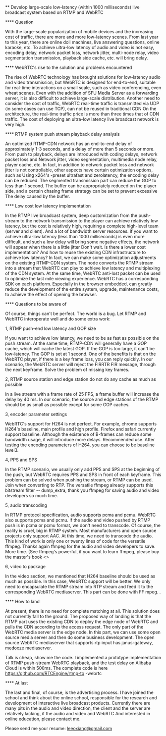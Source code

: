 ** Develop large-scale low-latency (within 1000 milliseconds) live broadcast system based on RTMP and WebRTC

**** Question

With the large-scale popularization of mobile devices and the increasing cost of traffic, there are more and more low-latency scenes. From last year to this year, there are online doll machines, live answering questions, online karaoke, etc. To achieve ultra-low latency of audio and video is not easy, encoding delay, network packet loss, network jitter, multi-node relay, video segmentation transmission, playback side cache, etc. will bring delay.

**** WebRTC's rise to the solution and problems encountered

The rise of WebRTC technology has brought solutions for low-latency audio and video transmission, but WebRTC is designed for end-to-end, suitable for real-time interactions on a small scale, such as video conferencing, even wheat scenes. Even with the addition of SFU Media Server as a forwarding server, it is also difficult to achieve large-scale distribution. Another need to consider the cost of traffic, WebRTC real-time traffic is transmitted via UDP (in some cases can use TCP), can not be reused in traditional CDN On the architecture, the real-time traffic price is more than three times that of CDN traffic. The cost of deploying an ultra-low latency live broadcast network is very high.

**** RTMP system push stream playback delay analysis

An optimized RTMP-CDN network has an end-to-end delay of approximately 1-3 seconds, and a delay of more than 5 seconds or more. From push to playback, delays are introduced with coding delays, network packet loss and Network jitter, video segmentation, multimedia node relay, player cache, etc. In fact, in addition to network packet loss and network jitter is not controllable, other aspects have certain optimization options, such as Using x264's -preset ultrafast and zerolatency, the encoding delay can be reduced. The segmented transmission part can reduce the GOP to less than 1 second. The buffer can be appropriately reduced on the player side, and a certain chasing frame strategy can be set to prevent excessive The delay caused by the buffer.

**** Low cost low latency implementation

In the RTMP live broadcast system, deep customization from the push-stream to the network transmission to the player can achieve relatively low latency, but the cost is relatively high, requiring a complete high-level team (server and client). And a lot of bandwidth server resources. If you want to achieve ultra-low latency (less than 1000 milliseconds) is even more difficult, and such a low delay will bring some negative effects, the network will appear when there is a little jitter Don't wait. Is there a lower cost implementation? And how to reuse the existing CDN infrastructure to achieve low latency? In fact, we can make some optimization adjustments on the existing RTMP-CDN system. The node converts the RTMP stream into a stream that WebRTC can play to achieve low latency and multiplexing of the CDN system. At the same time, WebRTC anti-lost packet can be used to optimize the last mile viewing experience. WebRTC has a corresponding SDK on each platform. Especially in the browser embedded, can greatly reduce the development of the entire system, upgrade, maintenance costs, to achieve the effect of opening the browser.

**** Questions to be aware of

Of course, things can't be perfect. The world is a bug. Let RTMP and WebRTC interoperate well and do some extra work:

1, RTMP push-end low latency and GOP size

If you want to achieve low latency, we need to be as fast as possible on the push stream. At the same time, RTMP-CDN will generally have a GOP cache, which will cache the latest GOP. If the GOP is too large, it can't be low-latency. The GOP is set at 1 second. One of the benefits is that on the WebRTC player, if there is a key frame loss, you can reply quickly. In our scenario, the WebRTC server will reject the FIRRTR FIR message, through the next keyframe. Solve the problem of missing key frames.

2, RTMP source station and edge station do not do any cache as much as possible

In a live stream with a frame rate of 25 FPS, a frame buffer will increase the delay by 40 ms. In our scenario, the source and edge stations of the RTMP should be as small as possible except for some GOP caches.

3, encoder parameter settings

WebRTC's support for H264 is not perfect. For example, chrome supports H264's baseline, main profile and high profile. Firefox and safari currently support baseline. Although the existence of B-frames can reduce some bandwidth usage, it will introduce more delays. Recommended use. After testing the encoding parameters of H264, you can choose to be baseline level3.

4, PPS and SPS

In the RTMP scenario, we usually only add PPS and SPS at the beginning of the push, but WebRTC requires PPS and SPS in front of each keyframe. This problem can be solved when pushing the stream, or RTMP can be used. Join when converting to RTP. The versatile ffmpeg already supports this bitstream filter -- dump_extra, thank you ffmpeg for saving audio and video developers so much time.

5, audio transcoding

In RTMP protocol specification, audio supports pcma and pcmu. WebRTC also supports pcma and pcmu. If the audio and video pushed by RTMP push is in pcma or pcmu format, we don't need to transcode. Of course, the reality is cruel, big in RTMP system. Most manufacturers and open source projects only support AAC. At this time, we need to transcode the audio. This kind of work is only one or twenty lines of code for the versatile ffmpeg. Thanks again ffmpeg for the audio and video developers to save. More time. (See ffmpeg's powerful, if you want to learn ffmpeg, please buy the master's book <<FFmpeg from entry to master>>

6, video to package

In the video section, we mentioned that H264 baseline should be used as much as possible. In this case, WebRTC support will be better. We only need to encapsulate the RTMP stream into RTP stream and feed it to the corresponding WebRTC mediaserver. This part can be done with FF mpeg. .

**** How to land

At present, there is no need for complete matching at all. This solution does not currently fall to the ground. The proposed way of landing is that the RTMP part uses the existing CDN to deploy the edge node of WebRTC and pulls the CDN according to the access request. The only part of the WebRTC media server is the edge node. In this part, we can use some open source media server and then do some business development. The open source WebRTC mediaserver that supports rtp input has janus-gateway, medooze mediaserver.

Talk is cheap, show me the code. I implemented a prototype implementation of RTMP push-stream WebRTC playback, and the test delay on Alibaba Cloud is within 500ms. The complete code is here https://github.com/RTCEngine/rtmp-to -webrtc

**** At last

The last and final, of course, is the advertising process. I have joined the school and think about the online school, responsible for the research and development of interactive live broadcast products. Currently there are many pits in the audio and video direction, the client and the server are relatively lacking, if the audio and video and WebRTC And interested in online education, please contact me.

Please send me your resume: leeoxiang@gmail.com
